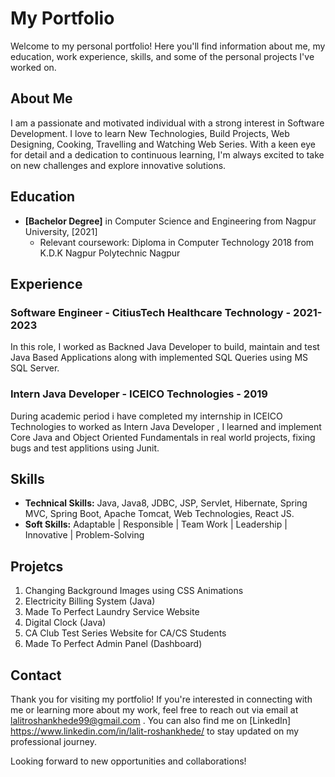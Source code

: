 # My Portfolio

Welcome to my personal portfolio! Here you'll find information about me, my education, work experience, skills, and some of the personal projects I've worked on.

## About Me

I am a passionate and motivated individual with a strong interest in Software Development. I love to learn New Technologies, Build Projects, Web Designing, Cooking, Travelling and Watching Web Series. With a keen eye for detail and a dedication to continuous learning, I'm always excited to take on new challenges and explore innovative solutions.

## Education

- **[Bachelor Degree]** in Computer Science and Engineering from Nagpur University, [2021]
  - Relevant coursework: Diploma in Computer Technology 2018 from K.D.K Nagpur Polytechnic Nagpur

## Experience

### Software Engineer - CitiusTech Healthcare Technology  - 2021-2023

In this role, I worked as Backned Java Developer to build, maintain and test Java Based Applications along with implemented SQL Queries using MS SQL Server.

### Intern Java Developer - ICEICO Technologies - 2019

During academic period i have completed my internship in ICEICO Technologies to worked as Intern Java Developer ,
I learned and implement Core Java and Object Oriented Fundamentals in real world projects, fixing bugs and test applitions using Junit.

## Skills

- **Technical Skills:** Java, Java8, JDBC, JSP, Servlet, Hibernate, Spring MVC, Spring Boot, Apache Tomcat, Web Technologies, React JS.
- **Soft Skills:**  Adaptable | Responsible | Team Work | Leadership | Innovative | Problem-Solving

## Projetcs 

 1. Changing Background Images using CSS Animations
 2. Electricity Billing System (Java) 
 3. Made To Perfect Laundry Service Website
 4. Digital Clock (Java) 
 5. CA Club Test Series Website for CA/CS Students
 6. Made To Perfect Admin Panel (Dashboard)
 
## Contact

Thank you for visiting my portfolio! If you're interested in connecting with me or learning more about my work, feel free to reach out via email at lalitroshankhede99@gmail.com . You can also find me on [LinkedIn] https://www.linkedin.com/in/lalit-roshankhede/ to stay updated on my professional journey.

Looking forward to new opportunities and collaborations!
